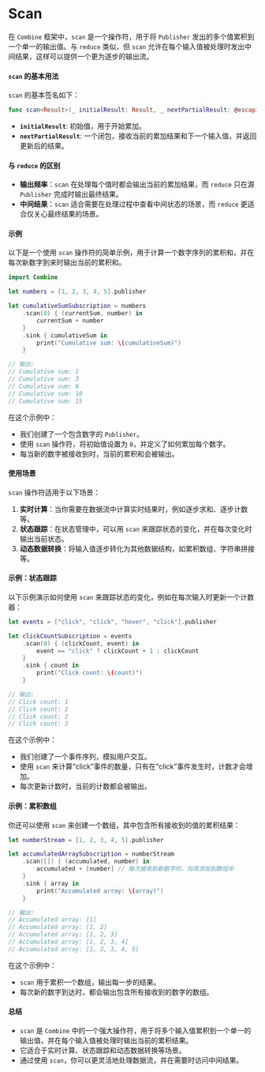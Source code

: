 # Scan

在 `Combine` 框架中，`scan` 是一个操作符，用于将 `Publisher` 发出的多个值累积到一个单一的输出值。与 `reduce` 类似，但 `scan` 允许在每个输入值被处理时发出中间结果，这样可以提供一个更为逐步的输出流。

#### `scan` 的基本用法

`scan` 的基本签名如下：

```swift
func scan<Result>(_ initialResult: Result, _ nextPartialResult: @escaping (Result, Output) -> Result) -> Publishers.Scan<Self, Result>
```

* **`initialResult`**: 初始值，用于开始累加。
* **`nextPartialResult`**: 一个闭包，接收当前的累加结果和下一个输入值，并返回更新后的结果。

#### 与 `reduce` 的区别

* **输出频率**：`scan` 在处理每个值时都会输出当前的累加结果，而 `reduce` 只在源 `Publisher` 完成时输出最终结果。
* **中间结果**：`scan` 适合需要在处理过程中查看中间状态的场景，而 `reduce` 更适合仅关心最终结果的场景。

#### 示例

以下是一个使用 `scan` 操作符的简单示例，用于计算一个数字序列的累积和，并在每次新数字到来时输出当前的累积和。

```swift
import Combine

let numbers = [1, 2, 3, 4, 5].publisher

let cumulativeSumSubscription = numbers
    .scan(0) { (currentSum, number) in
        currentSum + number
    }
    .sink { cumulativeSum in
        print("Cumulative sum: \(cumulativeSum)")
    }

// 输出:
// Cumulative sum: 1
// Cumulative sum: 3
// Cumulative sum: 6
// Cumulative sum: 10
// Cumulative sum: 15
```

在这个示例中：

* 我们创建了一个包含数字的 `Publisher`。
* 使用 `scan` 操作符，将初始值设置为 `0`，并定义了如何累加每个数字。
* 每当新的数字被接收到时，当前的累积和会被输出。

#### 使用场景

`scan` 操作符适用于以下场景：

1. **实时计算**：当你需要在数据流中计算实时结果时，例如逐步求和、逐步计数等。
2. **状态跟踪**：在状态管理中，可以用 `scan` 来跟踪状态的变化，并在每次变化时输出当前状态。
3. **动态数据转换**：将输入值逐步转化为其他数据结构，如累积数组、字符串拼接等。

#### 示例：状态跟踪

以下示例演示如何使用 `scan` 来跟踪状态的变化，例如在每次输入时更新一个计数器：

```swift
let events = ["click", "click", "hover", "click"].publisher

let clickCountSubscription = events
    .scan(0) { (clickCount, event) in
        event == "click" ? clickCount + 1 : clickCount
    }
    .sink { count in
        print("Click count: \(count)")
    }

// 输出:
// Click count: 1
// Click count: 2
// Click count: 2
// Click count: 3
```

在这个示例中：

* 我们创建了一个事件序列，模拟用户交互。
* 使用 `scan` 来计算“click”事件的数量，只有在“click”事件发生时，计数才会增加。
* 每次更新计数时，当前的计数都会被输出。

#### 示例：累积数组

你还可以使用 `scan` 来创建一个数组，其中包含所有接收到的值的累积结果：

```swift
let numberStream = [1, 2, 3, 4, 5].publisher

let accumulatedArraySubscription = numberStream
    .scan([]) { (accumulated, number) in
        accumulated + [number] // 每次接收到新数字时，将其添加到数组中
    }
    .sink { array in
        print("Accumulated array: \(array)")
    }

// 输出:
// Accumulated array: [1]
// Accumulated array: [1, 2]
// Accumulated array: [1, 2, 3]
// Accumulated array: [1, 2, 3, 4]
// Accumulated array: [1, 2, 3, 4, 5]
```

在这个示例中：

* `scan` 用于累积一个数组，输出每一步的结果。
* 每次新的数字到达时，都会输出包含所有接收到的数字的数组。

#### 总结

* `scan` 是 `Combine` 中的一个强大操作符，用于将多个输入值累积到一个单一的输出值，并在每个输入值被处理时输出当前的累积结果。
* 它适合于实时计算、状态跟踪和动态数据转换等场景。
* 通过使用 `scan`，你可以更灵活地处理数据流，并在需要时访问中间结果。
